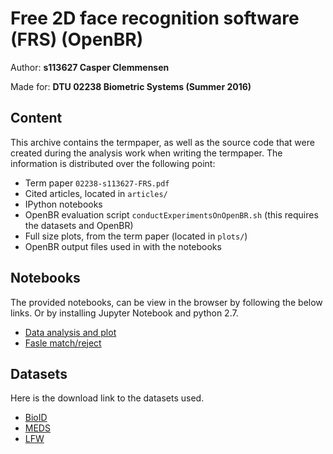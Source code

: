 
# Free 2D face recognition software (FRS) (OpenBR)

Author: **s113627 Casper Clemmensen**

Made for: **DTU 02238 Biometric Systems (Summer 2016)**

## Content
This archive contains the termpaper, as well as the source code that were created during the analysis work when writing the termpaper.
The information is distributed over the following point:

*	Term paper `02238-s113627-FRS.pdf`
*	Cited articles, located in `articles/`
*	IPython notebooks
*	OpenBR evaluation script `conductExperimentsOnOpenBR.sh` (this requires the datasets and OpenBR)
*	Full size plots, from the term paper (located in `plots/`)
*	OpenBR output files used in with the notebooks

## Notebooks
The provided notebooks, can be view in the browser by following the below links. Or by installing Jupyter Notebook and python 2.7.


*	[Data analysis and plot](http://nbviewer.jupyter.org/github/clemme/biometricsystems2016-frs/blob/master/openbr/Create%20ROC.ipynb)
*	[Fasle match/reject](http://nbviewer.jupyter.org/github/clemme/biometricsystems2016-frs/blob/master/openbr/Images%20of%20FAR%20TAR.ipynb)



## Datasets
Here is the download link to the datasets used.

*	[BioID](ftp://ftp.uni-erlangen.de/pub/facedb/BioID-FaceDatabase-V1.2.zip)
*	[MEDS](http://nigos.nist.gov:8080/nist/sd/32/NIST_SD32_MEDS-II_face.zip)
*	[LFW](http://vis-www.cs.umass.edu/lfw/lfw.tgz)
